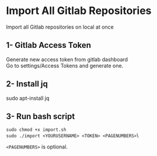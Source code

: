 # Import All Gitlab Repositories
Import all Gitlab repositories on local at once

## 1- Gitlab Access Token
Generate new access token from gitlab dashboard\
Go to settings/Access Tokens and generate one.

## 2- Install jq
sudo apt-install jq

## 3- Run bash script
`sudo chmod +x import.sh`\
`sudo ./import <YOURUSERNAME> <TOKEN> <PAGENUMBERS>`\


`<PAGENUMBERS>` is optional.
